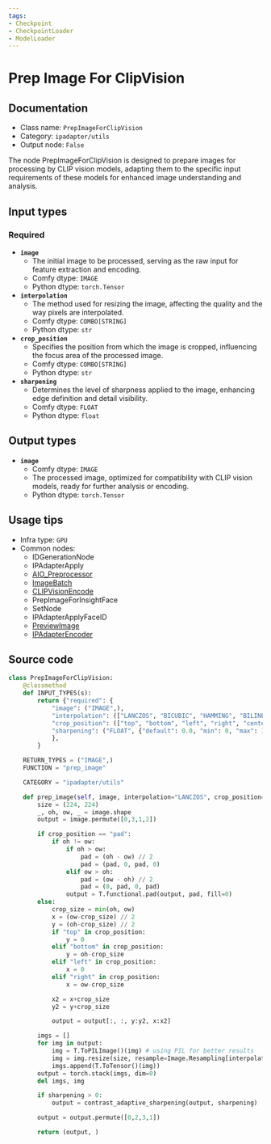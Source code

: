```yaml
---
tags:
- Checkpoint
- CheckpointLoader
- ModelLoader
---
```


# Prep Image For ClipVision
## Documentation
- Class name: `PrepImageForClipVision`
- Category: `ipadapter/utils`
- Output node: `False`

The node PrepImageForClipVision is designed to prepare images for processing by CLIP vision models, adapting them to the specific input requirements of these models for enhanced image understanding and analysis.
## Input types
### Required
- **`image`**
    - The initial image to be processed, serving as the raw input for feature extraction and encoding.
    - Comfy dtype: `IMAGE`
    - Python dtype: `torch.Tensor`
- **`interpolation`**
    - The method used for resizing the image, affecting the quality and the way pixels are interpolated.
    - Comfy dtype: `COMBO[STRING]`
    - Python dtype: `str`
- **`crop_position`**
    - Specifies the position from which the image is cropped, influencing the focus area of the processed image.
    - Comfy dtype: `COMBO[STRING]`
    - Python dtype: `str`
- **`sharpening`**
    - Determines the level of sharpness applied to the image, enhancing edge definition and detail visibility.
    - Comfy dtype: `FLOAT`
    - Python dtype: `float`
## Output types
- **`image`**
    - Comfy dtype: `IMAGE`
    - The processed image, optimized for compatibility with CLIP vision models, ready for further analysis or encoding.
    - Python dtype: `torch.Tensor`
## Usage tips
- Infra type: `GPU`
- Common nodes:
    - IDGenerationNode
    - IPAdapterApply
    - [AIO_Preprocessor](../../comfyui_controlnet_aux/Nodes/AIO_Preprocessor.md)
    - [ImageBatch](../../Comfy/Nodes/ImageBatch.md)
    - [CLIPVisionEncode](../../Comfy/Nodes/CLIPVisionEncode.md)
    - PrepImageForInsightFace
    - SetNode
    - IPAdapterApplyFaceID
    - [PreviewImage](../../Comfy/Nodes/PreviewImage.md)
    - [IPAdapterEncoder](../../ComfyUI_IPAdapter_plus/Nodes/IPAdapterEncoder.md)



## Source code
```python
class PrepImageForClipVision:
    @classmethod
    def INPUT_TYPES(s):
        return {"required": {
            "image": ("IMAGE",),
            "interpolation": (["LANCZOS", "BICUBIC", "HAMMING", "BILINEAR", "BOX", "NEAREST"],),
            "crop_position": (["top", "bottom", "left", "right", "center", "pad"],),
            "sharpening": ("FLOAT", {"default": 0.0, "min": 0, "max": 1, "step": 0.05}),
            },
        }

    RETURN_TYPES = ("IMAGE",)
    FUNCTION = "prep_image"

    CATEGORY = "ipadapter/utils"

    def prep_image(self, image, interpolation="LANCZOS", crop_position="center", sharpening=0.0):
        size = (224, 224)
        _, oh, ow, _ = image.shape
        output = image.permute([0,3,1,2])

        if crop_position == "pad":
            if oh != ow:
                if oh > ow:
                    pad = (oh - ow) // 2
                    pad = (pad, 0, pad, 0)
                elif ow > oh:
                    pad = (ow - oh) // 2
                    pad = (0, pad, 0, pad)
                output = T.functional.pad(output, pad, fill=0)
        else:
            crop_size = min(oh, ow)
            x = (ow-crop_size) // 2
            y = (oh-crop_size) // 2
            if "top" in crop_position:
                y = 0
            elif "bottom" in crop_position:
                y = oh-crop_size
            elif "left" in crop_position:
                x = 0
            elif "right" in crop_position:
                x = ow-crop_size

            x2 = x+crop_size
            y2 = y+crop_size

            output = output[:, :, y:y2, x:x2]

        imgs = []
        for img in output:
            img = T.ToPILImage()(img) # using PIL for better results
            img = img.resize(size, resample=Image.Resampling[interpolation])
            imgs.append(T.ToTensor()(img))
        output = torch.stack(imgs, dim=0)
        del imgs, img

        if sharpening > 0:
            output = contrast_adaptive_sharpening(output, sharpening)

        output = output.permute([0,2,3,1])

        return (output, )

```
